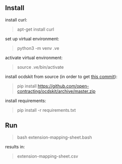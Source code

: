 ## Install

install curl:

> apt-get install curl

set up virtual environment:

> python3 -m venv .ve

activate virtual environment:

> source .ve/bin/activate

install ocdskit from source (in order to get [this commit](https://github.com/open-contracting/ocdskit/commit/c1cd50ab16593f10afe1149bedd86e896643d537)):

> pip install https://github.com/open-contracting/ocdskit/archive/master.zip

install requirements:

> pip install -r requirements.txt

## Run

> bash extension-mapping-sheet.bash

results in:

> extension-mapping-sheet.csv